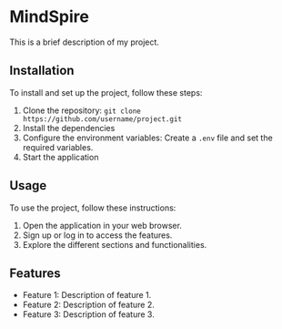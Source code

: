 # MindSpire
This is a brief description of my project.

## Installation

To install and set up the project, follow these steps:

1. Clone the repository: `git clone https://github.com/username/project.git`
2. Install the dependencies
3. Configure the environment variables: Create a `.env` file and set the required variables.
4. Start the application
## Usage

To use the project, follow these instructions:

1. Open the application in your web browser.
2. Sign up or log in to access the features.
3. Explore the different sections and functionalities.

## Features

- Feature 1: Description of feature 1.
- Feature 2: Description of feature 2.
- Feature 3: Description of feature 3.



